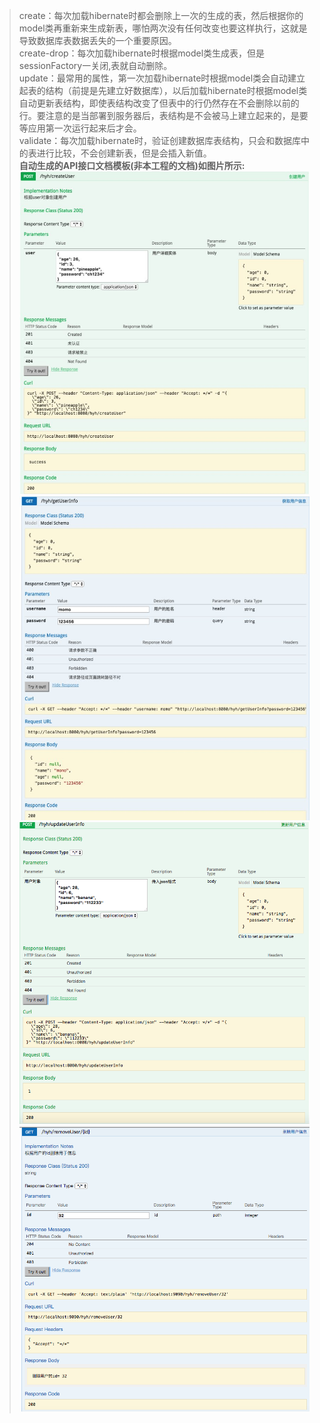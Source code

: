 > create：每次加载hibernate时都会删除上一次的生成的表，然后根据你的model类再重新来生成新表，哪怕两次没有任何改变也要这样执行，这就是导致数据库表数据丢失的一个重要原因。  
> create-drop：每次加载hibernate时根据model类生成表，但是sessionFactory一关闭,表就自动删除。  
> update：最常用的属性，第一次加载hibernate时根据model类会自动建立起表的结构（前提是先建立好数据库），以后加载hibernate时根据model类自动更新表结构，即使表结构改变了但表中的行仍然存在不会删除以前的行。要注意的是当部署到服务器后，表结构是不会被马上建立起来的，是要等应用第一次运行起来后才会。    
> validate：每次加载hibernate时，验证创建数据库表结构，只会和数据库中的表进行比较，不会创建新表，但是会插入新值。  
**自动生成的API接口文档模板(非本工程的文档)如图片所示:**    
![alt-text](/images/create.jpeg)   
![alt-text](/images/get.jpeg)    
![alt-text](/images/update.png)    
![alt-text](/images/remove.png) 